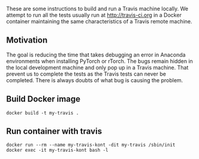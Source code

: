 These are some instructions to build and run a Travis machine locally.
We attempt to run all the tests usually run at http://travis-ci.org in a Docker container maintaining the same characteristics of a Travis remote machine.



## Motivation

The goal is reducing the time that takes debugging an error in Anaconda environments when installing PyTorch or rTorch. The bugs remain hidden in the local development machine and only pop up in a Travis machine. That prevent us to complete the tests as the Travis tests can never be completed. There is always doubts of what bug is causing the problem.



## Build Docker image

```
docker build -t my-travis .
```


## Run container with travis

```
docker run --rm --name my-travis-kont -dit my-travis /sbin/init
docker exec -it my-travis-kont bash -l
```